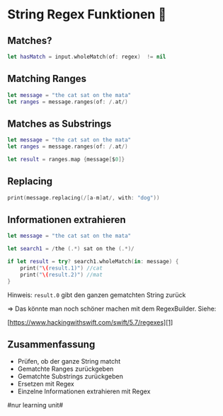 # String Regex Funktionen  🧿

## Matches?

```swift
let hasMatch = input.wholeMatch(of: regex)  != nil
```


## Matching Ranges

```swift
let message = "the cat sat on the mata"
let ranges = message.ranges(of: /.at/)
```

## Matches as Substrings

```swift
let message = "the cat sat on the mata"
let ranges = message.ranges(of: /.at/)

let result = ranges.map {message[$0]}
```

## Replacing

```swift
print(message.replacing(/[a-m]at/, with: "dog"))
```

## Informationen extrahieren

```swift
let message = "the cat sat on the mata"

let search1 = /the (.*) sat on the (.*)/

if let result = try? search1.wholeMatch(in: message) {
    print("\(result.1)") //cat
    print("\(result.2)") //mat
}
```

Hinweis: `result.0` gibt den ganzen gematchten String zurück

=\> Das könnte man noch schöner machen mit dem RegexBuilder. Siehe:

[https://www.hackingwithswift.com/swift/5.7/regexes][1]


## Zusammenfassung
- Prüfen, ob der ganze String matcht
- Gematchte Ranges zurückgeben
- Gematchte Substrings zurückgeben
- Ersetzen mit Regex
- Einzelne Informationen extrahieren mit Regex

[1]:	https://www.hackingwithswift.com/swift/5.7/regexes

#nur learning unit#